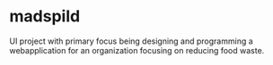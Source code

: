 # madspild
UI project with primary focus being designing and programming a webapplication for an organization focusing on reducing food waste.
